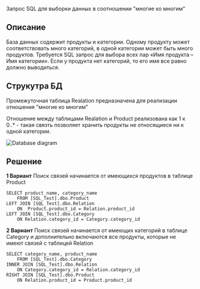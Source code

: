 Запрос SQL для выборки данных в соотношении "многие ко многим"

## Описание
База данных содержит продукты и категории. Одному продукту может соответствовать много категорий, в одной категории может быть много продуктов. Требуется SQL запрос для выбора всех пар «Имя продукта – Имя категории». Если у продукта нет категорий, то его имя все равно должно выводиться.

## Струкутра БД
Промежуточная таблица Realation предназначена для реализации отношения "многие ко многим"

Отношение между таблицами Realation и Product реализована как 1 к 0..* - такая связть позволяет хранить продукты не относящиеся ни к одной категории.

![Database diagram](https://i.ibb.co/4ZVPh4c/Untitled-Diagram-8.jpg)

## Решение

**1 Вариант**
Поиск связей начинается от имеющихся продуктов в таблице Product

    SELECT product_name, category_name
        FROM [SQL_Test].dbo.Product
    LEFT JOIN [SQL_Test].dbo.Relation
		ON  Product.product_id = Relation.product_id
	LEFT JOIN [SQL_Test].dbo.Category
		ON Relation.category_id = Category.category_id

**2 Вариант**
Поиск связей начинается от имеющих категорий в таблице Category и дополнительно включаются все продукты, которые не имеют связей с таблицей Relation

    SELECT category_name, product_name
        FROM [SQL_Test].dbo.Category
	INNER JOIN [SQL_Test].dbo.Relation
		ON Category.category_id = Relation.category_id
	RIGHT JOIN [SQL_Test].dbo.Product
		ON Relation.product_id = Product.product_id
